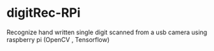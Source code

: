 # digitRec-RPi
Recognize hand written single digit scanned from a usb camera using raspberry pi (OpenCV , Tensorflow)
